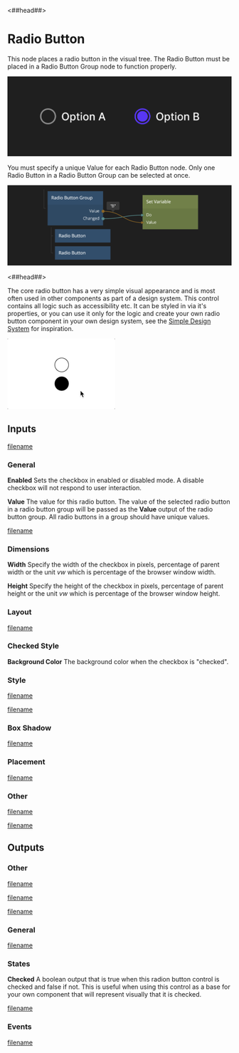<##head##>

# Radio Button

This node places a radio button in the visual tree. The <span class="ndl-node">Radio Button</span> must be placed in a <span class="ndl-node">Radio Button Group</span> node to function properly.

![](./radio_button_visual.png ':class=img-size-l')

You must specify a unique <span class="ndl-data">Value</span> for each <span class="ndl-node">Radio Button</span> node. Only one <span class="ndl-node">Radio Button</span> in a <span class="ndl-node">Radio Button Group</span> can be selected at once.

![](./radio_button_node.png ':class=img-size-l')

<##head##>

The core radio button has a very simple visual appearance and is most often used in other components as part of a design system. This control contains all logic such as accessibility etc. It can be styled in via it's properties, or you can use it only for the logic and create your own radio button component in your own design system, see the [Simple Design System](/modules/sds-v3/) for inspiration.

![](./radiobutton.gif ':class=img-size-s')

## Inputs

[filename](../../visual/margin-only.md ':include')

### General

**Enabled**
Sets the checkbox in enabled or disabled mode. A disable checkbox will not respond to user interaction.

**Value**
The value for this radio button. The value of the selected radio button in a radio button group will be passed as the **Value** output of the radio button group. All radio buttons in a group should have unique values.

[filename](../../visual/alignment.md ':include')

### Dimensions

**Width**
Specify the width of the checkbox in pixels, percentage of parent width or the unit _vw_ which is percentage of the browser window width.

**Height**
Specify the height of the checkbox in pixels, percentage of parent height or the unit _vw_ which is percentage of the browser window height.

### Layout

[filename](../../visual/position.md ':include')

### Checked Style

**Background Color**
The background color when the checkbox is "checked".

### Style

[filename](../../visual/visibility-styles.md ':include')

[filename](../../visual/bg-and-border-styles.md ':include')

### Box Shadow

[filename](../../visual/box-shadow-styles.md ':include')

### Placement

[filename](../../visual/placement-styles.md ':include')

### Other

[filename](../../visual/pointer-events-and-mounted.md ':include')

[filename](../../advanced-style.md ':include')

## Outputs

### Other

[filename](../../visual/child-index-and-this-outputs.md ':include')

[filename](../../visual/bounding-box-outputs.md ':include')

[filename](../../visual/mounted-outputs.md ':include')

### General

[filename](../../visual/control-id-output.md ':include')

### States

**Checked**
A boolean output that is true when this radion button control is checked and false if not. This is useful when using this control as a base for your own component that will represent visually that it is checked.

[filename](../../visual/control-states-outputs.md ':include')

### Events

[filename](../../visual/control-events-outputs.md ':include')
